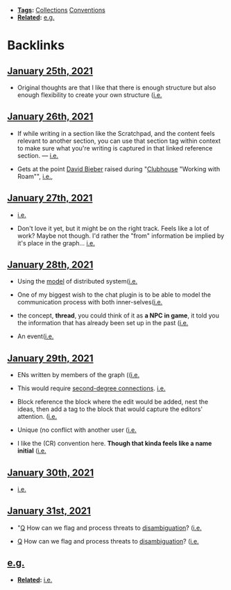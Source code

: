 - **[Tags](<Tags.md>):** [Collections](<Collections.md>) [Conventions](<Conventions.md>)
- **[Related](<Related.md>):** [e.g.](<e.g..md>)

# Backlinks
## [January 25th, 2021](<January 25th, 2021.md>)
- Original thoughts are that I like that there is enough structure but also enough flexibility to create your own structure ([i.e.](<i.e..md>)

## [January 26th, 2021](<January 26th, 2021.md>)
- If while writing in a section like the Scratchpad, and the content feels relevant to another section, you can use that section tag within context to make sure what you're writing is captured in that linked reference section. — [i.e.](<i.e..md>)

- Gets at the point [David Bieber](<David Bieber.md>) raised during "[Clubhouse](<Clubhouse.md>) "Working with Roam"", [i.e.](<i.e..md>),

## [January 27th, 2021](<January 27th, 2021.md>)
- [i.e.](<i.e..md>)

- Don't love it yet, but it might be on the right track. Feels like a lot of work? Maybe not though. I'd rather the "from" information be implied by it's place in the graph... [i.e.](<i.e..md>)

## [January 28th, 2021](<January 28th, 2021.md>)
- Using the [model](<model.md>) of distributed system([i.e.](<i.e..md>)

- One of my biggest wish to the chat plugin is to be able to model the communication process with both inner-selves([i.e.](<i.e..md>)

- the concept, **thread**, you could think of it as **a NPC in game**, it told you the information that has already been set up in the past ([i.e.](<i.e..md>)

- An event([i.e.](<i.e..md>)

## [January 29th, 2021](<January 29th, 2021.md>)
- ENs written by members of the graph (([i.e.](<i.e..md>)

- This would require [second-degree connections](<second-degree connections.md>). [i.e.](<i.e..md>)

- Block reference the block where the edit would be added, nest the ideas, then add a tag to the block that would capture the editors' attention. ([i.e.](<i.e..md>)

- Unique (no conflict with another user ([i.e.](<i.e..md>)

- I like the (CR) convention here. __Though that kinda feels like a name initial__ ([i.e.](<i.e..md>)

## [January 30th, 2021](<January 30th, 2021.md>)
- [i.e.](<i.e..md>)

## [January 31st, 2021](<January 31st, 2021.md>)
- "[Q](<Q.md>) How can we flag and process threats to [disambiguation](<disambiguation.md>)? ([i.e.](<i.e..md>)

- [Q](<Q.md>) How can we flag and process threats to [disambiguation](<disambiguation.md>)? ([i.e.](<i.e..md>)

## [e.g.](<e.g..md>)
- **[Related](<Related.md>):** [i.e.](<i.e..md>)

